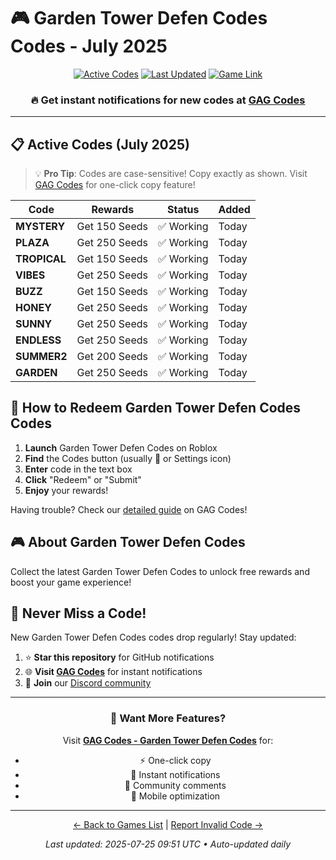 # 🎮 Garden Tower Defen Codes Codes - July 2025

<div align="center">

[![Active Codes](https://img.shields.io/badge/Active%20Codes-10-brightgreen)](https://gagcodes.com/roblox/garden-tower-defense)
[![Last Updated](https://img.shields.io/badge/Last%20Updated-Today-orange)](https://gagcodes.com/roblox/garden-tower-defense)
[![Game Link](https://img.shields.io/badge/Play-Garden%20Tower%20Defen%20Codes-red)](https://www.roblox.com/games/)

### 🔥 **Get instant notifications for new codes at [GAG Codes](https://gagcodes.com/roblox/garden-tower-defense)**

</div>

---

## 📋 Active Codes (July 2025)

> 💡 **Pro Tip**: Codes are case-sensitive! Copy exactly as shown. Visit [GAG Codes](https://gagcodes.com/roblox/garden-tower-defense) for one-click copy feature!

| Code | Rewards | Status | Added |
|------|---------|--------|-------|
| **MYSTERY** | Get 150 Seeds | ✅ Working | Today |
| **PLAZA** | Get 250 Seeds | ✅ Working | Today |
| **TROPICAL** | Get 150 Seeds | ✅ Working | Today |
| **VIBES** | Get 250 Seeds | ✅ Working | Today |
| **BUZZ** | Get 150 Seeds | ✅ Working | Today |
| **HONEY** | Get 250 Seeds | ✅ Working | Today |
| **SUNNY** | Get 250 Seeds | ✅ Working | Today |
| **ENDLESS** | Get 250 Seeds | ✅ Working | Today |
| **SUMMER2** | Get 200 Seeds | ✅ Working | Today |
| **GARDEN** | Get 250 Seeds | ✅ Working | Today |


## 📖 How to Redeem Garden Tower Defen Codes Codes

1. **Launch** Garden Tower Defen Codes on Roblox
2. **Find** the Codes button (usually 🎁 or Settings icon)
3. **Enter** code in the text box
4. **Click** "Redeem" or "Submit"
5. **Enjoy** your rewards!

Having trouble? Check our [detailed guide](https://gagcodes.com/roblox/garden-tower-defense#how-to-redeem) on GAG Codes!

## 🎮 About Garden Tower Defen Codes

Collect the latest Garden Tower Defen Codes to unlock free rewards and boost your game experience!

## 🔔 Never Miss a Code!

New Garden Tower Defen Codes codes drop regularly! Stay updated:

1. ⭐ **Star this repository** for GitHub notifications
2. 🌐 **Visit [GAG Codes](https://gagcodes.com/roblox/garden-tower-defense)** for instant notifications
3. 💬 **Join** our [Discord community](https://gagcodes.com/discord)

---

<div align="center">

### 🚀 Want More Features?

Visit [**GAG Codes - Garden Tower Defen Codes**](https://gagcodes.com/roblox/garden-tower-defense) for:
- ⚡ One-click copy
- 🔔 Instant notifications  
- 💬 Community comments
- 📱 Mobile optimization

---

[← Back to Games List](README.md) | [Report Invalid Code →](https://github.com/yourusername/roblox-codes-directory/issues)

*Last updated: 2025-07-25 09:51 UTC • Auto-updated daily*

</div>